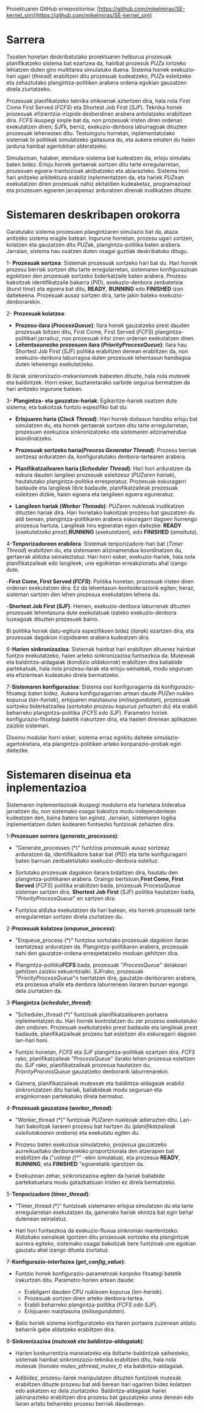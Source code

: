 Proiektuaren GitHub errepositorioa: [https://github.com/mikelmiras/SE-kernel_sim](https://github.com/mikelmiras/SE-kernel_sim)

# Sarrera

Txosten honetan deskribatutako proiektuaren helburua prozesuak planifikatzeko sistema bat ezartzea da, hainbat prozesuk *PUZ*a lortzeko lehiatzen duten giro multitarea simulatuko duena. Sistema horrek exekuzio-hari ugari (*thread*) erabiltzen ditu prozesuak kudeatzeko, *PUZ*a esleitzeko eta zehaztutako plangintza-politiken arabera ordena egokian gauzatzen direla ziurtatzeko.

Prozesuak planifikatzeko teknika ohikoenak aztertzen dira, hala nola First Come First Served (*FCFS*) eta Shortest Job First (*SJF*). Teknika horiek prozesuak efizientzia-irizpide desberdinen arabera antolatzeko erabiltzen dira. *FCFS* ikuspegi sinple bat da, non prozesuak iristen diren ordenan exekutatzen diren; *SJF*k, berriz, exekuzio-denbora laburragoak dituzten prozesuak lehenesten ditu. Testuinguru horretan, inplementatutako sistemak bi politikak simulatzeko gaitasuna du, eta aukera ematen du haien jarduna hainbat agertokitan alderatzeko.

Simulazioan, halaber, etendura-sistema bat kudeatzen da, erloju simulatu baten bidez. Erloju horrek gertaerak sortzen ditu tarte erregularretan, prozesuen egoera-trantsizioak aktibatzeko eta abiarazteko. Sistema hori hari anitzeko arkitektura erabiliz inplementatzen da, eta hariek *PUZ*ean exekutatzen diren prozesuak nahiz ekitaldien kudeaketaz, programazioaz eta prozesuen egoeren jarraipenaz arduratzen direnak irudikatzen dituzte.


# Sistemaren deskribapen orokorra

Garatutako sistema prozesuen plangintzaren simulazio bat da, ataza anitzeko sistema eragile batean. Ingurune horretan, prozesu ugari sortzen, kolatzen eta gauzatzen ditu *PUZ*ak, plangintza-politika baten arabera. Jarraian, sistema hau osatzen duten osagai guztiak deskribatuko ditugu.

1- **Prozesuak sortzea**: Sistemak prozesuak sortzeko hari bat du. Hari horrek prozesu berriak sortzen ditu tarte erregularretan, sistemaren konfigurazioan egokitzen den prozesuak sortzeko biderkatzaile baten arabera. Prozesu bakoitzak identifikatzaile bakarra (*PID*), exekuzio-denbora zenbatetsia (*burst time*) eta egoera bat ditu, **READY**, **RUNNING** edo **FINISHED** izan daitekeena. Prozesuak ausaz sortzen dira, tarte jakin bateko exekuzio-denborarekin.

2- **Prozesuak kolatzea**:

-   **Prozesu-ilara (*ProcessQueue*)**: Ilara honek gauzatzeko prest dauden prozesuak biltzen ditu, First Come, First Served (*FCFS*) plangintza-politikari jarraituz, non prozesuak iritsi ziren ordenan exekutatzen diren.
- **Lehentasunezko prozesuen ilara (*PriorityProcessQueue*)**: Ilara hau Shortest Job First (*SJF*) politika erabiltzen denean erabiltzen da, non exekuzio-denbora laburragoa duten prozesuek lehentasun handiagoa duten lehenengo exekutatzeko.

Bi ilarak sinkronizazio-mekanismoek babesten dituzte, hala nola mutexek eta baldintzek. Horri esker, buztanetarako sarbide segurua bermatzen da hari anitzeko ingurune batean.

3- **Plangintza- eta gauzatze-hariak**: Egikaritze-hariek osatzen dute sistema, eta bakoitzak funtzio espezifiko bat du:
- **Erlojuaren haria (*Clock Thread*)**: Hari horrek doitasun handiko erloju bat simulatzen du, eta horrek gertaerak sortzen ditu tarte erregularretan, prozesuen exekuzioa sinkronizatzeko eta sistemaren aitzinamendua koordinatzeko.

- **Prozesuak sortzeko haria(*Process Generator Thread*)**: Prozesu berriak sortzeaz arduratzen da, konfiguratutako denbora-tartearen arabera.

- **Planifikatzailearen haria (*Scheduler Thread*)**: Hari hori arduratzen da eskura dauden langileei prozesuak esleitzeaz (*PUZaren hariak*), hautatutako plangintza-politika errespetatuz. Prozesuak eskuragarri badaude eta langileak libre badaude, planifikatzaileak prozesuak esleitzen dizkie, haien egoera eta langileen egoera eguneratuz.

- **Langileen hariak (*Worker Threads*)**: *PUZ*aren nukleoak irudikatzen dituzten hariak dira. Hari horietako bakoitzak prozesu bat gauzatzen du aldi berean, plangintza-politikaren arabera eskuragarri dagoen hurrengo prozesua hartuta. Langileak hiru egoeratan egon daitezke: **READY** (*exekutatzeko prest*),**RUNNING** (*exekutatzen*), edo **FINISHED** (*amaituta*).


4-**Tenporizadoreen erabilera**: Sistemak tenporizadore-hari bat (*Timer Thread*) erabiltzen du, eta sistemaren aitzinamendua koordinatzen du, gertaerak aldizka seinaleztatuz. Hari horri esker, exekuzio-hariek, hala nola planifikatzaileak edo langileek, une egokietan erreakzionatu ahal izango dute.

-**First Come, First Served (*FCFS*)**: Politika honetan, prozesuak iristen diren ordenan exekutatzen dira. Ez da lehentasun-kontsideraziorik egiten; beraz, sisteman sartzen den lehen prozesua exekutatzen lehena da.

-**Shortest Job First (*SJF*)**: Hemen, exekuzio-denbora laburrenak dituzten prozesuek lehentasuna dute exekutatuak izateko exekuzio-denbora luzeagoak dituzten prozesuek baino.

Bi politika horiek datu-egitura espezifikoen bidez (*ilarak*) ezartzen dira, eta prozesuak dagokion irizpidearen arabera kudeatzen dira.


6-**Harien sinkronizazioa**: Sistemak hainbat hari erabiltzen dituenez hainbat funtzio exekutatzeko, haien arteko sinkronizazioa funtsezkoa da. Mutexeak eta baldintza-aldagaiak (*kondizio aldakorrak*) erabiltzen dira baliabide partekatuak, hala nola prozesu-ilarak eta erloju-seinaleak, modu seguruan eta efizientean kudeatuko direla bermatzeko.

7-**Sistemaren konfigurazioa**: Sistema oso konfiguragarria da konfigurazio-fitxategi baten bidez. Aukera konfiguragarrien artean daude *PUZ*en nukleo kopurua (*lan-hariak*), erlojuaren maiztasuna (*milisegundotan*), prozesuak sortzeko biderkatzailea (*sortutako prozesu kopurua zehazten du*) eta erabili beharreko plangintza-politika (*FCFS edo SJF*). Parametro horiek konfigurazio-fitxategi batetik irakurtzen dira, eta hasten direnean aplikatzen zaizkio sistemari.

Diseinu modular horri esker, sistema erraz egokitu daiteke simulazio-agertokietara, eta plangintza-politiken arteko konparazio-probak egin daitezke.

# Sistemaren diseinua eta inplementazioa
Sistemaren inplementazioak ikuspegi modularra eta harietara bideratua jarraitzen du, non sistemako osagai bakoitza modu independentean kudeatzen den, baina batera lan eginez. Jarraian, sistemaren logika inplementatzen duten kodearen funtsezko funtzioak zehazten dira.

1-**Prozesuen sorrera (*generate_processes*)**:

- "Generate_processes (*)" funtzioa prozesuak ausaz sortzeaz arduratzen da, identifikadore bakar bat (*PID*) eta tarte konfiguragarri baten barruan zenbatetsitako exekuzio-denbora esleituz.

- Sortutako prozesuak dagokion ilarara bidaltzen dira, hautatu den plangintza-politikaren arabera. Oraingo bertsioan,**First Come, First Served** (*FCFS*) politika erabiltzen bada, prozesuak ProcessQueue sisteman sartzen dira. **Shortest Job First** (*SJF*) politika hautatzen bada, "*PriorityProcessQueue*" en sartzen dira.

- Funtzioa aldizka exekutatzen da hari batean, eta horrek prozesuak tarte erregularretan sortzen direla ziurtatzen du.

2-**Prozesuak kolatzea (*enqueue_process*)**:

- "Enqueue_process (*)" funtzioa sortutako prozesuak dagokion ilaran txertatzeaz arduratzen da. Plangintza-politikaren arabera, prozesuak nahi den gauzatze-ordena errespetatzeko moduan gehitzen dira.

- Plangintza-politika**FCFS** bada, prozesuak "*ProcessQueue*" delakoari gehitzen zaizkio sekuentzialki. *SJF*rako, prozesuak "*PriorityProcessQueue*"n txertatzen dira, gauzatze-denboraren arabera, eta prozesua ahalik eta denbora laburrenean ilararen buruan egongo dela ziurtatzen da.

3-**Plangintza (*scheduler_thread*)**:

- "Scheduler_thread (*)" funtzioak planifikatzailearen portaera inplementatzen du. Hari horrek kontrolatzen du zer prozesu exekutatuko den ondoren. Prozesuak exekutatzeko prest badaude eta langileak prest badaude, planifikatzaileak prozesu bat esleitzen dio eskuragarri dagoen lan-hari honi.

- Funtzio honetan, *FCFS* eta *SJF* plangintza-politikak ezartzen dira. *FCFS* rako, planifikatzaileak "*ProcessQueue*" ilarako lehen prozesua esleitzen du. *SJF* rako, planifikatzaileak prozesua hautatzen du, *PriorityProcessQueue* gauzatzeko denborarik laburrenarekin.

- Gainera, planifikatzaileak mutexeak eta baldintza-aldagaiak erabiliz sinkronizatzen ditu hariak, baliabideak modu seguruan eta eraginkorrean partekatuko direla bermatuz.

4-**Prozesuak gauzatzea (*worker_thread*)**:

- "Worker_thread (*)" funtzioak *PUZ*aren nukleoak adierazten ditu. Lan-hari bakoitzak ilararen prozesu bat hartzen du (*planifikatzaileak esleitutakoaren arabera*) eta exekutatu egiten du.

- Prozesu baten exekuzioa simulatzeko, prozesua gauzatzeko aurreikusitako denborarekiko proportzionala den atzerapen bat erabiltzen da ("*usleep (*)*" -ekin simulatua), eta prozesua **READY**, **RUNNING**, eta **FINISHED** "egoeretatik igarotzen da.

- Exekuzioan zehar, sinkronizazioa egiten da hariak baliabide partekatuetara modu gatazkatsuan iristen ez direla bermatzeko.

5-**Tenporizadore (*timer_thread*)**:

- "Timer_thread (*)" funtzioak sistemaren erlojua simulatzen du eta tarte erregularretan exekutatzen da, gainerako hariak ekintza bat egin behar dutenean seinalatuz.

- Hari hori funtsezkoa da exekuzio-fluxua sinkronian mantentzeko. Aldizkako seinaleak igortzen ditu prozesuak sortzeko eta plangintzak aurrera egiteko, sistemako osagai bakoitzak bere funtzioak une egokian gauzatu ahal izango dituela ziurtatuz.

7-**Konfigurazio-interfazea (*get_config_value*)**:
- Funtzio honek konfigurazio-parametroak kanpoko fitxategi batetik irakurtzen ditu. Parametro horien artean daude:
    -  Erabilgarri dauden CPU nukleoen kopurua (*lan-hariak*).
    - Prozesuak sortzen diren arteko denbora-tartea.
    - Erabili beharreko plangintza-politika (*FCFS edo SJF*).
    - Erlojuaren maiztasuna (*milisegundotan*).

- Balio horiek sistema konfiguratzeko eta haren portaera zuzenean aldatu beharrik gabe aldatzeko erabiltzen dira.

8-**Sinkronizazioa (*mutexak eta baldintza-aldagaiak*)**:

- Harien konkurrentzia maneiatzeko eta ibiltarte-baldintzak saihesteko, sistemak hainbat sinkronizazio-teknika erabiltzen ditu, hala nola mutexak (*honako mutex_pthread_mutex_t*) eta baldintza-aldagaiak.

- Adibidez, prozesu-ilarek manipulatzen dituzten funtzioek mutexak erabiltzen dituzte prozesu bat aldi berean hari ugariren bidez kolatzen edo askatzen ez dela ziurtatzeko. Baldintza-aldagaiak hariei jakinarazteko erabiltzen dira prozesu bat gauzatzeko unea denean edo ilaran artatu beharreko prozesu berriak daudenean.
